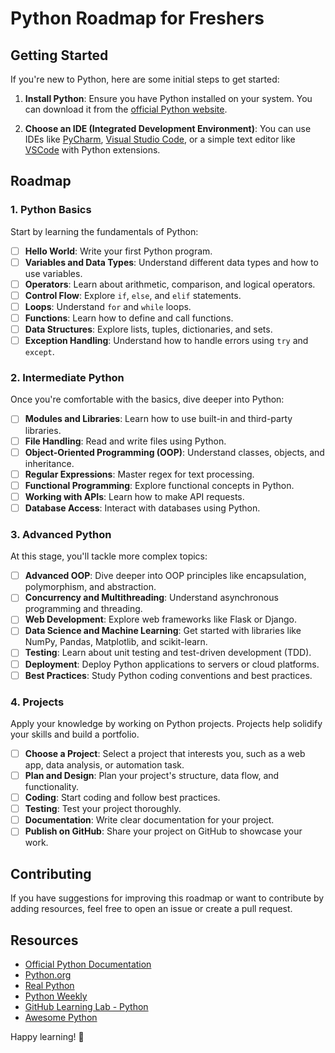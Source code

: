 # Python Roadmap for Freshers

## Getting Started

If you're new to Python, here are some initial steps to get started:

1. **Install Python**: Ensure you have Python installed on your system. You can download it from the [official Python website](https://www.python.org/downloads/).

2. **Choose an IDE (Integrated Development Environment)**: You can use IDEs like [PyCharm](https://www.jetbrains.com/pycharm/), [Visual Studio Code](https://code.visualstudio.com/), or a simple text editor like [VSCode](https://code.visualstudio.com/) with Python extensions.

## Roadmap

### 1. Python Basics

Start by learning the fundamentals of Python:

- [ ] **Hello World**: Write your first Python program.
- [ ] **Variables and Data Types**: Understand different data types and how to use variables.
- [ ] **Operators**: Learn about arithmetic, comparison, and logical operators.
- [ ] **Control Flow**: Explore `if`, `else`, and `elif` statements.
- [ ] **Loops**: Understand `for` and `while` loops.
- [ ] **Functions**: Learn how to define and call functions.
- [ ] **Data Structures**: Explore lists, tuples, dictionaries, and sets.
- [ ] **Exception Handling**: Understand how to handle errors using `try` and `except`.

### 2. Intermediate Python

Once you're comfortable with the basics, dive deeper into Python:

- [ ] **Modules and Libraries**: Learn how to use built-in and third-party libraries.
- [ ] **File Handling**: Read and write files using Python.
- [ ] **Object-Oriented Programming (OOP)**: Understand classes, objects, and inheritance.
- [ ] **Regular Expressions**: Master regex for text processing.
- [ ] **Functional Programming**: Explore functional concepts in Python.
- [ ] **Working with APIs**: Learn how to make API requests.
- [ ] **Database Access**: Interact with databases using Python.

### 3. Advanced Python

At this stage, you'll tackle more complex topics:

- [ ] **Advanced OOP**: Dive deeper into OOP principles like encapsulation, polymorphism, and abstraction.
- [ ] **Concurrency and Multithreading**: Understand asynchronous programming and threading.
- [ ] **Web Development**: Explore web frameworks like Flask or Django.
- [ ] **Data Science and Machine Learning**: Get started with libraries like NumPy, Pandas, Matplotlib, and scikit-learn.
- [ ] **Testing**: Learn about unit testing and test-driven development (TDD).
- [ ] **Deployment**: Deploy Python applications to servers or cloud platforms.
- [ ] **Best Practices**: Study Python coding conventions and best practices.

### 4. Projects

Apply your knowledge by working on Python projects. Projects help solidify your skills and build a portfolio.

- [ ] **Choose a Project**: Select a project that interests you, such as a web app, data analysis, or automation task.
- [ ] **Plan and Design**: Plan your project's structure, data flow, and functionality.
- [ ] **Coding**: Start coding and follow best practices.
- [ ] **Testing**: Test your project thoroughly.
- [ ] **Documentation**: Write clear documentation for your project.
- [ ] **Publish on GitHub**: Share your project on GitHub to showcase your work.

## Contributing

If you have suggestions for improving this roadmap or want to contribute by adding resources, feel free to open an issue or create a pull request.

## Resources

- [Official Python Documentation](https://docs.python.org/3/)
- [Python.org](https://www.python.org/)
- [Real Python](https://realpython.com/)
- [Python Weekly](https://www.pythonweekly.com/)
- [GitHub Learning Lab - Python](https://lab.github.com/githubtraining/introduction-to-python)
- [Awesome Python](https://github.com/vinta/awesome-python)

Happy learning! 🐍 
